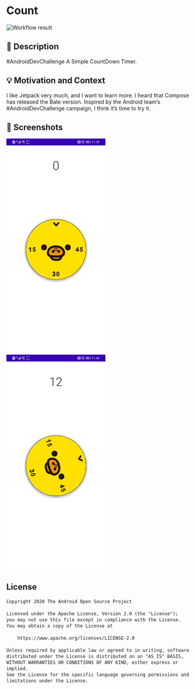 # Count

<!--- Replace <OWNER> with your Github Username and <REPOSITORY> with the name of your repository. -->
<!--- You can find both of these in the url bar when you open your repository in github. -->
![Workflow result](https://github.com/pr1n/Count/workflows/Check/badge.svg)


## :scroll: Description
<!--- Describe your app in one or two sentences -->
\#AndroidDevChallenge A Simple CountDown Timer.

## :bulb: Motivation and Context
<!--- Optionally point readers to interesting parts of your submission. -->
<!--- What are you especially proud of? -->
I like Jetpack very much, and I want to learn more. I heard that Compose has released the Bate version. Inspired by the Android team’s #AndroidDevChallenge campaign, I think it’s time to try it.

## :camera_flash: Screenshots
<!-- You can add more screenshots here if you like -->
<img src="/results/screenshot_1.png" width="260">&emsp;<img src="/results/screenshot_2.png" width="260">

## License
```
Copyright 2020 The Android Open Source Project

Licensed under the Apache License, Version 2.0 (the "License");
you may not use this file except in compliance with the License.
You may obtain a copy of the License at

    https://www.apache.org/licenses/LICENSE-2.0

Unless required by applicable law or agreed to in writing, software
distributed under the License is distributed on an "AS IS" BASIS,
WITHOUT WARRANTIES OR CONDITIONS OF ANY KIND, either express or implied.
See the License for the specific language governing permissions and
limitations under the License.
```